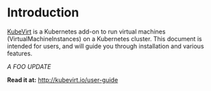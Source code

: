 # Introduction

[KubeVirt](http://kubevirt.io) is a Kubernetes add-on to run virtual machines \(VirtualMachineInstances\) on a Kubernetes cluster. This document is intended for users, and will guide you through installation and various features.

*A FOO UPDATE*

**Read it at:** <http://kubevirt.io/user-guide>
